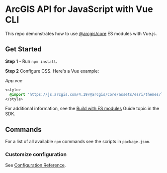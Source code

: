 # ArcGIS API for JavaScript with Vue CLI

This repo demonstrates how to use [@arcgis/core](https://www.npmjs.com/package/@arcgis/core) ES modules with Vue.js. 

## Get Started

**Step 1** - Run `npm install`. 

**Step 2** Configure CSS. Here's a Vue example:

*App.vue*

```css
<style>
  @import 'https://js.arcgis.com/4.19/@arcgis/core/assets/esri/themes/light/main.css';
</style>
```

For additional information, see the [Build with ES modules](https://developers.arcgis.com/javascript/latest/es-modules/) Guide topic in the SDK.

## Commands

For a list of all available `npm` commands see the scripts in `package.json`. 

### Customize configuration
See [Configuration Reference](https://cli.vuejs.org/config/).
